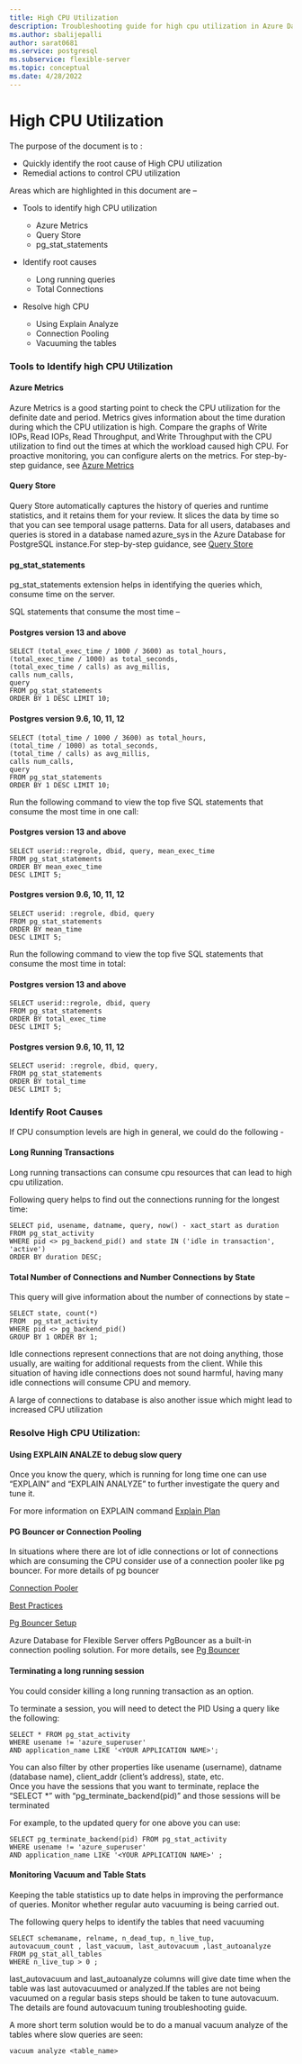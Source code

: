 ```yaml
---
title: High CPU Utilization
description: Troubleshooting guide for high cpu utilization in Azure Database for PostgreSQL - Flexible Server
ms.author: sbalijepalli
author: sarat0681
ms.service: postgresql
ms.subservice: flexible-server
ms.topic: conceptual
ms.date: 4/28/2022
---
```


# High CPU Utilization

The purpose of the document is to :

-   Quickly identify the root cause of High CPU utilization 
-   Remedial actions to control CPU utilization 

Areas which are highlighted in this document are –  
-   Tools to identify high CPU utilization  
	- Azure Metrics  
	- Query Store  
	- pg_stat_statements

- Identify root causes    
	- Long running queries 
	- Total Connections 

- Resolve high CPU  
	- Using Explain Analyze 
	- Connection Pooling 
	- Vacuuming the tables 


### Tools to Identify high CPU Utilization 

#### Azure Metrics 

Azure Metrics is a good starting point to check the CPU utilization for the definite date and period. Metrics gives information about the time duration during which the CPU utilization is high. Compare the graphs of Write IOPs, Read IOPs, Read Throughput, and Write Throughput with the CPU utilization to find out the times at which the workload caused high CPU. For proactive monitoring, you can configure alerts on the metrics. For step-by-step guidance, see [Azure Metrics](howto-alert-on-metrics.md)

#### Query Store
Query Store automatically captures the history of queries and runtime statistics, and it retains them for your review. It slices the data by time so that you can see temporal usage patterns. Data for all users, databases and queries is stored in a database named azure_sys in the Azure Database for PostgreSQL instance.For step-by-step guidance, see [Query Store](concepts-query-store.md)

#### pg_stat_statements
pg_stat_statements extension helps in identifying the queries which, consume time on the server.

SQL statements that consume the most time –   

#### Postgres version 13 and above
~~~
SELECT (total_exec_time / 1000 / 3600) as total_hours, 
(total_exec_time / 1000) as total_seconds, 
(total_exec_time / calls) as avg_millis,  
calls num_calls, 
query  
FROM pg_stat_statements  
ORDER BY 1 DESC LIMIT 10;   	
~~~
#### Postgres version 9.6, 10, 11, 12
~~~
SELECT (total_time / 1000 / 3600) as total_hours, 
(total_time / 1000) as total_seconds, 
(total_time / calls) as avg_millis,  
calls num_calls, 
query  
FROM pg_stat_statements  
ORDER BY 1 DESC LIMIT 10;   
~~~
 
Run the following command to view the top five SQL statements that consume the most time in one call: 

#### Postgres version 13 and above
~~~
SELECT userid::regrole, dbid, query, mean_exec_time 
FROM pg_stat_statements 
ORDER BY mean_exec_time 
DESC LIMIT 5;   
~~~
#### Postgres version 9.6, 10, 11, 12
~~~
SELECT userid: :regrole, dbid, query 
FROM pg_stat_statements 
ORDER BY mean_time 
DESC LIMIT 5;    
~~~
Run the following command to view the top five SQL statements that consume the most time in total: 

#### Postgres version 13 and above
~~~
SELECT userid::regrole, dbid, query 
FROM pg_stat_statements 
ORDER BY total_exec_time 
DESC LIMIT 5;   
~~~
#### Postgres version 9.6, 10, 11, 12
~~~
SELECT userid: :regrole, dbid, query, 
FROM pg_stat_statements 
ORDER BY total_time 
DESC LIMIT 5;    
~~~
### Identify Root Causes 

If CPU consumption levels are high in general, we could do the following - 

#### Long Running Transactions  

Long running transactions can consume cpu resources that can lead to high cpu utilization.

Following query helps to find out the connections running for the longest time:  
~~~
SELECT pid, usename, datname, query, now() - xact_start as duration 
FROM pg_stat_activity  
WHERE pid <> pg_backend_pid() and state IN ('idle in transaction', 'active') 
ORDER BY duration DESC;   
~~~

#### Total Number of Connections and Number Connections by State 

This query will give information about the number of connections by state – 
~~~
SELECT state, count(*)  
FROM  pg_stat_activity   
WHERE pid <> pg_backend_pid()  
GROUP BY 1 ORDER BY 1;   
~~~
Idle connections represent connections that are not doing anything, those usually, are waiting for additional requests from the client. While this situation of having idle connections does not sound harmful, having many idle connections will consume CPU and memory.  
 
A large of connections to database is also another issue which might lead to increased CPU utilization

### Resolve High CPU Utilization: 

#### Using EXPLAIN ANALZE to debug slow query 

Once you know the query, which is running for long time one can use “EXPLAIN” and “EXPLAIN ANALYZE” to further investigate the query and tune it. 

For more information on EXPLAIN command [Explain Plan](https://www.postgresql.org/docs/current/sql-explain.html) 

 
#### PG Bouncer or Connection Pooling 

In situations where there are lot of idle connections or lot of connections which are consuming the CPU consider use of a connection pooler like pg bouncer.
For more details of pg bouncer

[Connection Pooler](https://techcommunity.microsoft.com/t5/azure-database-for-postgresql/not-all-postgres-connection-pooling-is-equal/ba-p/825717)

[Best Practices](https://techcommunity.microsoft.com/t5/azure-database-for-postgresql/connection-handling-best-practice-with-postgresql/ba-p/790883)

[Pg Bouncer Setup](https://techcommunity.microsoft.com/t5/azure-database-for-postgresql/steps-to-install-and-setup-pgbouncer-connection-pooling-proxy/ba-p/730555)


Azure Database for Flexible Server offers PgBouncer as a built-in connection pooling solution. For more details, see [Pg Bouncer](https://docs.microsoft.com/azure/postgresql/flexible-server/concepts-pgbouncer )

#### Terminating a long running session 

You could consider killing a long running transaction as an option.

To terminate a session, you will need to detect the PID Using a query like the following: 
~~~
SELECT * FROM pg_stat_activity  
WHERE usename != 'azure_superuser'  
AND application_name LIKE '<YOUR APPLICATION NAME>'; 
~~~

You can also filter by other properties like usename (username), datname (database name), client_addr (client’s address), state, etc.  
Once you have the sessions that you want to terminate, replace the “SELECT *” with “pg_terminate_backend(pid)” and those sessions will be terminated 

For example, to the updated query for one above you can use: 
~~~
SELECT pg_terminate_backend(pid) FROM pg_stat_activity  
WHERE usename != 'azure_superuser'  
AND application_name LIKE '<YOUR APPLICATION NAME>' ; 
~~~
#### Monitoring Vacuum and Table Stats 

Keeping the table statistics up to date helps in improving the performance of queries. Monitor whether regular auto vacuuming is being carried out. 

The following query helps to identify the tables that need vacuuming 
~~~
SELECT schemaname, relname, n_dead_tup, n_live_tup, autovacuum_count , last_vacuum, last_autovacuum ,last_autoanalyze  
FROM pg_stat_all_tables    
WHERE n_live_tup > 0 ;   
~~~
last_autovacuum and last_autoanalyze columns will give date time when the table was last autovacuumed or analyzed.If the tables are not being vacuumed on a regular basis steps should be taken to tune autovacuum. The details are found autovacuum tuning troubleshooting guide.

A more short term solution would be to do a manual vacuum analyze of the tables where slow queries are seen:

	vacuum analyze <table_name>
